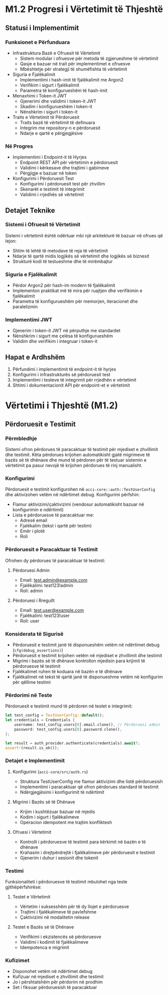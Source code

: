 # M1.2 Progresi i Vërtetimit të Thjeshtë

## Statusi i Implementimit

### Funksionet e Përfunduara

- Infrastruktura Bazë e Ofruesit të Vërtetimit
  - Sistem modular i ofruesve për metoda të zgjerueshme të vërtetimit
  - Qasje e bazuar në trait për implementimet e ofruesve
  - Mbështetje për strategji të shumëfishta të vërtetimit
- Siguria e Fjalëkalimit
  - Implementimi i hash-imit të fjalëkalimit me Argon2
  - Verifikim i sigurt i fjalëkalimit
  - Parametra të konfigurueshëm të hash-imit
- Menaxhimi i Token-it JWT
  - Gjenerimi dhe validimi i token-it JWT
  - Skadim i konfigurueshëm i token-it
  - Nënshkrim i sigurt i token-it
- Traits e Vërtetimit të Përdoruesit
  - Traits bazë të vërtetimit të definuara
  - Integrim me repository-n e përdoruesit
  - Ndarje e qartë e përgjegjësive

### Në Progres

- Implementimi i Endpoint-it të Hyrjes
  - Endpoint REST API për vërtetimin e përdoruesit
  - Validimi i kërkesave dhe trajtimi i gabimeve
  - Përgjigje e bazuar në token
- Konfigurimi i Përdoruesit Test
  - Konfigurimi i përdoruesit test për zhvillim
  - Skenarët e testimit të integrimit
  - Validimi i rrjedhës së vërtetimit

## Detajet Teknike

### Sistemi i Ofruesit të Vërtetimit

Sistemi i vërtetimit është ndërtuar mbi një arkitekturë të bazuar në ofrues që lejon:

- Shtim të lehtë të metodave të reja të vërtetimit
- Ndarje të qartë midis logjikës së vërtetimit dhe logjikës së biznesit
- Strukturë kodi të testueshme dhe të mirëmbajtur

### Siguria e Fjalëkalimit

- Përdor Argon2 për hash-im modern të fjalëkalimit
- Implementon praktikat më të mira për ruajtjen dhe verifikimin e fjalëkalimit
- Parametra të konfigurueshëm për memorjen, iteracionet dhe paralelizmin

### Implementimi JWT

- Gjenerim i token-it JWT në përputhje me standardet
- Nënshkrim i sigurt me çelësa të konfigurueshëm
- Validim dhe verifikim i integruar i token-it

## Hapat e Ardhshëm

1. Përfundimi i implementimit të endpoint-it të hyrjes
2. Konfigurimi i infrastrukturës së përdoruesit test
3. Implementimi i testeve të integrimit për rrjedhën e vërtetimit
4. Shtimi i dokumentacionit API për endpoint-et e vërtetimit

# Vërtetimi i Thjeshtë (M1.2)

## Përdoruesit e Testimit

### Përmbledhje

Sistemi ofron përdorues të paracaktuar të testimit për mjediset e zhvillimit dhe testimit. Këta përdorues krijohen automatikisht gjatë migrimeve të bazës së të dhënave dhe mund të përdoren për të testuar sistemin e vërtetimit pa pasur nevojë të krijohen përdorues të rinj manualisht.

### Konfigurimi

Përdoruesit e testimit konfigurohen në `acci-core::auth::TestUserConfig` dhe aktivizohen vetëm në ndërtimet debug. Konfigurimi përfshin:

- Flamur aktivizimi/çaktivizimi (vendosur automatikisht bazuar në konfigurimin e ndërtimit)
- Lista e përdoruesve të paracaktuar me:
  - Adresë email
  - Fjalëkalim (tekst i qartë për testim)
  - Emër i plotë
  - Roli

### Përdoruesit e Paracaktuar të Testimit

Ofrohen dy përdorues të paracaktuar të testimit:

1. Përdoruesi Admin
   - Email: <test.admin@example.com>
   - Fjalëkalimi: test123!admin
   - Roli: admin

2. Përdoruesi i Rregullt
   - Email: <test.user@example.com>
   - Fjalëkalimi: test123!user
   - Roli: user

### Konsiderata të Sigurisë

- Përdoruesit e testimit janë të disponueshëm vetëm në ndërtimet debug (`cfg(debug_assertions)`)
- Përdoruesit e testimit krijohen vetëm në mjediset e zhvillimit dhe testimit
- Migrimi i bazës së të dhënave kontrollon mjedisin para krijimit të përdoruesve të testimit
- Fjalëkalimet ruhen të koduara në bazën e të dhënave
- Fjalëkalimet në tekst të qartë janë të disponueshme vetëm në konfigurim për qëllime testimi

### Përdorimi në Teste

Përdoruesit e testimit mund të përdoren në testet e integrimit:

```rust
let test_config = TestUserConfig::default();
let credentials = Credentials {
    username: test_config.users[0].email.clone(), // Përdoruesi admin
    password: test_config.users[0].password.clone(),
};

let result = auth_provider.authenticate(credentials).await?;
assert!(result.is_ok());
```

### Detajet e Implementimit

1. Konfigurimi (`acci-core/src/auth.rs`)
   - Struktura TestUserConfig me flamur aktivizimi dhe listë përdoruesish
   - Implementimi i paracaktuar që ofron përdorues standard të testimit
   - Ndërgjegjësimi i konfigurimit të ndërtimit

2. Migrimi i Bazës së të Dhënave
   - Krijim i kushtëzuar bazuar në mjedis
   - Kodim i sigurt i fjalëkalimeve
   - Operacion idempotent me trajtim konfliktesh

3. Ofruesi i Vërtetimit
   - Kontrolli i përdoruesve të testimit para kërkimit në bazën e të dhënave
   - Krahasim i drejtpërdrejtë i fjalëkalimeve për përdoruesit e testimit
   - Gjenerim i duhur i sesionit dhe tokenit

### Testimi

Funksionaliteti i përdoruesve të testimit mbulohet nga teste gjithëpërfshirëse:

1. Testet e Vërtetimit
   - Vërtetim i suksesshëm për të dy llojet e përdoruesve
   - Trajtimi i fjalëkalimeve të pavlefshme
   - Çaktivizimi në modalitetin release

2. Testet e Bazës së të Dhënave
   - Verifikimi i ekzistencës së përdoruesve
   - Validimi i kodimit të fjalëkalimeve
   - Idempotenca e migrimit

### Kufizimet

- Disponohet vetëm në ndërtimet debug
- Kufizuar në mjediset e zhvillimit dhe testimit
- Jo i përshtatshëm për përdorim në prodhim
- Set i fiksuar përdoruesish të paracaktuar
